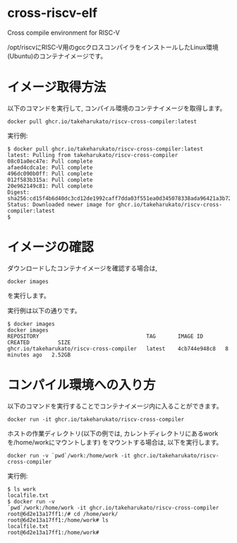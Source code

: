# cross-riscv-elf
Cross compile environment for RISC-V

/opt/riscvにRISC-V用のgccクロスコンパイラをインストールしたLinux環境
(Ubuntu)のコンテナイメージです。

# イメージ取得方法

以下のコマンドを実行して, コンパイル環境のコンテナイメージを取得します。

```
docker pull ghcr.io/takeharukato/riscv-cross-compiler:latest
```

実行例:
```
$ docker pull ghcr.io/takeharukato/riscv-cross-compiler:latest
latest: Pulling from takeharukato/riscv-cross-compiler
08c01a0ec47e: Pull complete
afaed4cdca1e: Pull complete
496dc090b0ff: Pull complete
012f583b315a: Pull complete
20e962149c81: Pull complete
Digest:
sha256:cd15f4b6d40dc3cd12de1992caff7dda03f551ea0d345078338ada96421a3b72
Status: Downloaded newer image for ghcr.io/takeharukato/riscv-cross-compiler:latest
$
```

# イメージの確認

ダウンロードしたコンテナイメージを確認する場合は,

```
docker images
```

を実行します。

実行例は以下の通りです。
```
$ docker images
docker images
REPOSITORY                                  TAG       IMAGE ID       CREATED         SIZE
ghcr.io/takeharukato/riscv-cross-compiler   latest    4cb744e948c8   8 minutes ago   2.52GB
```
# コンパイル環境への入り方

以下のコマンドを実行することでコンテナイメージ内に入ることができます。

```
docker run -it ghcr.io/takeharukato/riscv-cross-compiler
```

ホストの作業ディレクトリ(以下の例では, カレントディレクトリにあるwork
を/home/workにマウントします) をマウントする場合は, 以下を実行します。

```
docker run -v `pwd`/work:/home/work -it ghcr.io/takeharukato/riscv-cross-compiler
```

実行例:

```
$ ls work
localfile.txt
$ docker run -v
`pwd`/work:/home/work -it ghcr.io/takeharukato/riscv-cross-compiler
root@6d2e13a17ff1:/# cd /home/work/
root@6d2e13a17ff1:/home/work# ls
localfile.txt
root@6d2e13a17ff1:/home/work#
```
